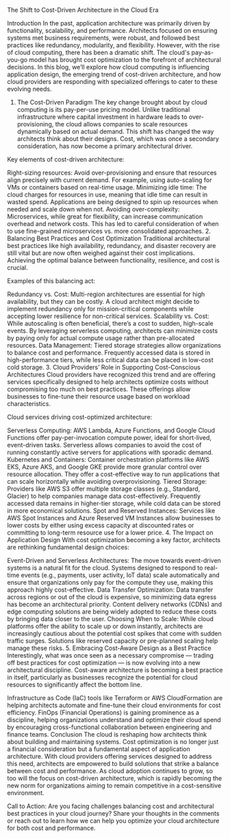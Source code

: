 The Shift to Cost-Driven Architecture in the Cloud Era

Introduction
In the past, application architecture was primarily driven by functionality, scalability, and performance. Architects focused on ensuring systems met business requirements, were robust, and followed best practices like redundancy, modularity, and flexibility. However, with the rise of cloud computing, there has been a dramatic shift. The cloud's pay-as-you-go model has brought cost optimization to the forefront of architectural decisions. In this blog, we’ll explore how cloud computing is influencing application design, the emerging trend of cost-driven architecture, and how cloud providers are responding with specialized offerings to cater to these evolving needs.

1. The Cost-Driven Paradigm
The key change brought about by cloud computing is its pay-per-use pricing model. Unlike traditional infrastructure where capital investment in hardware leads to over-provisioning, the cloud allows companies to scale resources dynamically based on actual demand. This shift has changed the way architects think about their designs. Cost, which was once a secondary consideration, has now become a primary architectural driver.

Key elements of cost-driven architecture:

Right-sizing resources: Avoid over-provisioning and ensure that resources align precisely with current demand. For example, using auto-scaling for VMs or containers based on real-time usage.
Minimizing idle time: The cloud charges for resources in use, meaning that idle time can result in wasted spend. Applications are being designed to spin up resources when needed and scale down when not.
Avoiding over-complexity: Microservices, while great for flexibility, can increase communication overhead and network costs. This has led to careful consideration of when to use fine-grained microservices vs. more consolidated approaches.
2. Balancing Best Practices and Cost Optimization
Traditional architectural best practices like high availability, redundancy, and disaster recovery are still vital but are now often weighed against their cost implications. Achieving the optimal balance between functionality, resilience, and cost is crucial.

Examples of this balancing act:

Redundancy vs. Cost: Multi-region architectures are essential for high availability, but they can be costly. A cloud architect might decide to implement redundancy only for mission-critical components while accepting lower resilience for non-critical services.
Scalability vs. Cost: While autoscaling is often beneficial, there’s a cost to sudden, high-scale events. By leveraging serverless computing, architects can minimize costs by paying only for actual compute usage rather than pre-allocated resources.
Data Management: Tiered storage strategies allow organizations to balance cost and performance. Frequently accessed data is stored in high-performance tiers, while less critical data can be placed in low-cost cold storage.
3. Cloud Providers’ Role in Supporting Cost-Conscious Architectures
Cloud providers have recognized this trend and are offering services specifically designed to help architects optimize costs without compromising too much on best practices. These offerings allow businesses to fine-tune their resource usage based on workload characteristics.

Cloud services driving cost-optimized architecture:

Serverless Computing: AWS Lambda, Azure Functions, and Google Cloud Functions offer pay-per-invocation compute power, ideal for short-lived, event-driven tasks. Serverless allows companies to avoid the cost of running constantly active servers for applications with sporadic demand.
Kubernetes and Containers: Container orchestration platforms like AWS EKS, Azure AKS, and Google GKE provide more granular control over resource allocation. They offer a cost-effective way to run applications that can scale horizontally while avoiding overprovisioning.
Tiered Storage: Providers like AWS S3 offer multiple storage classes (e.g., Standard, Glacier) to help companies manage data cost-effectively. Frequently accessed data remains in higher-tier storage, while cold data can be stored in more economical solutions.
Spot and Reserved Instances: Services like AWS Spot Instances and Azure Reserved VM Instances allow businesses to lower costs by either using excess capacity at discounted rates or committing to long-term resource use for a lower price.
4. The Impact on Application Design
With cost optimization becoming a key factor, architects are rethinking fundamental design choices:

Event-Driven and Serverless Architectures: The move towards event-driven systems is a natural fit for the cloud. Systems designed to respond to real-time events (e.g., payments, user activity, IoT data) scale automatically and ensure that organizations only pay for the compute they use, making this approach highly cost-effective.
Data Transfer Optimization: Data transfer across regions or out of the cloud is expensive, so minimizing data egress has become an architectural priority. Content delivery networks (CDNs) and edge computing solutions are being widely adopted to reduce these costs by bringing data closer to the user.
Choosing When to Scale: While cloud platforms offer the ability to scale up or down instantly, architects are increasingly cautious about the potential cost spikes that come with sudden traffic surges. Solutions like reserved capacity or pre-planned scaling help manage these risks.
5. Embracing Cost-Aware Design as a Best Practice
Interestingly, what was once seen as a necessary compromise — trading off best practices for cost optimization — is now evolving into a new architectural discipline. Cost-aware architecture is becoming a best practice in itself, particularly as businesses recognize the potential for cloud resources to significantly affect the bottom line.

Infrastructure as Code (IaC) tools like Terraform or AWS CloudFormation are helping architects automate and fine-tune their cloud environments for cost efficiency.
FinOps (Financial Operations) is gaining prominence as a discipline, helping organizations understand and optimize their cloud spend by encouraging cross-functional collaboration between engineering and finance teams.
Conclusion
The cloud is reshaping how architects think about building and maintaining systems. Cost optimization is no longer just a financial consideration but a fundamental aspect of application architecture. With cloud providers offering services designed to address this need, architects are empowered to build solutions that strike a balance between cost and performance. As cloud adoption continues to grow, so too will the focus on cost-driven architecture, which is rapidly becoming the new norm for organizations aiming to remain competitive in a cost-sensitive environment.

Call to Action:
Are you facing challenges balancing cost and architectural best practices in your cloud journey? Share your thoughts in the comments or reach out to learn how we can help you optimize your cloud architecture for both cost and performance.
